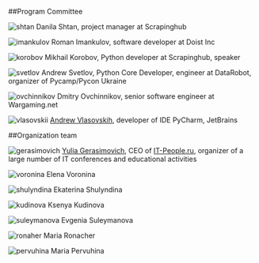 ##Program Committee

![shtan](http://dropbucket.ru/pycon/shtan) Danila Shtan, project manager at Scrapinghub


![imankulov](http://dropbucket.ru/pyconru/imankulov) Roman Imankulov, software developer at Doist Inc


![korobov](http://dropbucket.ru/pyconru/korobov) Mikhail Korobov, Python developer at Scrapinghub, speaker


![svetlov](http://dropbucket.ru/pyconru/svetlov) Andrew Svetlov, Python Core Developer, engineer at DataRobot, organizer of Pycamp/Pycon Ukraine

![ovchinnikov](http://dropbucket.ru/ovchinnikov) Dmitry Ovchinnikov, senior software engineer at Wargaming.net 

![vlasovskii](http://dropbucket.ru/vlasovskii) [Andrew Vlasovskih](http://pirx.ru), developer of IDE PyCharm, JetBrains


##Organization team

![gerasimovich](http://dropbucket.ru/pycon/gerasimovich)  [Yulia Gerasimovich](http://www.linkedin.com/pub/yulia-gerasimovich/50/623/266), CEO of [IT-People.ru](http://it-people.ru/), organizer of a large number of IT conferences and educational activities

![voronina](http://dropbucket.ru/pycon/voronina) Elena Voronina

![shulyndina](http://dropbucket.ru/shulyndina) Ekaterina Shulyndina

![kudinova](http://dropbucket.ru/kudinova) Ksenya Kudinova

![suleymanova](http://dropbucket.ru/suleymanova) Evgenia Suleymanova 

![ronaher](http://dropbucket.ru/ronaher2) Maria Ronacher

![pervuhina](http://dropbucket.ru/pervuhina) Maria Pervuhina
